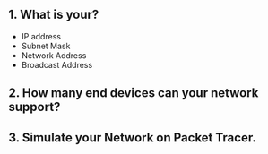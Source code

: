 ## 1. What is your?

- IP address
- Subnet Mask
- Network Address
- Broadcast Address

## 2. How many end devices can your network support?

## 3. Simulate your Network on Packet Tracer.

